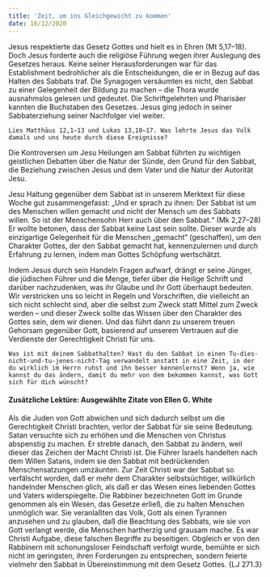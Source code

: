 ```yaml
---
title: 'Zeit, um ins Gleichgewicht zu kommen'
date: 16/12/2020
---
```


Jesus respektierte das Gesetz Gottes und hielt es in Ehren (Mt 5,17–18). Doch Jesus forderte auch die religiöse Führung wegen ihrer Auslegung des Gesetzes heraus. Keine seiner Herausforderungen war für das Establishment bedrohlicher als die Entscheidungen, die er in Bezug auf das Halten des Sabbats traf. Die Synagogen versäumten es nicht, den Sabbat zu einer Gelegenheit der Bildung zu machen – die Thora wurde ausnahmslos gelesen und gedeutet. Die Schriftgelehrten und Pharisäer kannten die Buchstaben des Gesetzes. Jesus ging jedoch in seiner Sabbaterziehung seiner Nachfolger viel weiter.

`Lies Matthäus 12,1–13 und Lukas 13,10–17. Was lehrte Jesus das Volk damals und uns heute durch diese Ereignisse?`

Die Kontroversen um Jesu Heilungen am Sabbat führten zu wichtigen geistlichen Debatten über die Natur der Sünde, den Grund für den Sabbat, die Beziehung zwischen Jesus und dem Vater und die Natur der Autorität Jesu.

Jesu Haltung gegenüber dem Sabbat ist in unserem Merktext für diese Woche gut zusammengefasst: „Und er sprach zu ihnen: Der Sabbat ist um des Menschen willen gemacht und nicht der Mensch um des Sabbats willen. So ist der Menschensohn Herr auch über den Sabbat.“ (Mk 2,27–28) Er wollte betonen, dass der Sabbat keine Last sein sollte. Dieser wurde als einzigartige Gelegenheit für die Menschen „gemacht“ (geschaffen), um den Charakter Gottes, der den Sabbat gemacht hat, kennenzulernen und durch Erfahrung zu lernen, indem man Gottes Schöpfung wertschätzt.

Indem Jesus durch sein Handeln Fragen aufwarf, drängt er seine Jünger, die jüdischen Führer und die Menge, tiefer über die Heilige Schrift und darüber nachzudenken, was ihr Glaube und ihr Gott überhaupt bedeuten. Wir verstricken uns so leicht in Regeln und Vorschriften, die vielleicht an sich nicht schlecht sind, aber die selbst zum Zweck statt Mittel zum Zweck werden – und dieser Zweck sollte das Wissen über den Charakter des Gottes sein, dem wir dienen. Und das führt dann zu unserem treuen Gehorsam gegenüber Gott, basierend auf unserem Vertrauen auf die Verdienste der Gerechtigkeit Christi für uns.

`Was ist mit deinem Sabbathalten? Hast du den Sabbat in einen Tu-dies-nicht-und-tu-jenes-nicht-Tag verwandelt anstatt in eine Zeit, in der du wirklich im Herrn ruhst und ihn besser kennenlernst? Wenn ja, wie kannst du das ändern, damit du mehr von dem bekommen kannst, was Gott sich für dich wünscht?`

#### Zusätzliche Lektüre: Ausgewählte Zitate von Ellen G. White

Als die Juden von Gott abwichen und sich dadurch selbst um die Gerechtigkeit Christi brachten, verlor der Sabbat für sie seine Bedeutung. Satan versuchte sich zu erhöhen und die Menschen von Christus abspenstig zu machen. Er strebte danach, den Sabbat zu ändern, weil dieser das Zeichen der Macht Christi ist. Die Führer Israels handelten nach dem Willen Satans, indem sie den Sabbat mit bedrückenden Menschensatzungen umzäunten. Zur Zeit Christi war der Sabbat so verfälscht worden, daß er mehr dem Charakter selbstsüchtiger, willkürlich handelnder Menschen glich, als daß er das Wesen eines liebenden Gottes und Vaters widerspiegelte. Die Rabbiner bezeichneten Gott im Grunde genommen als ein Wesen, das Gesetze erließ, die zu halten Menschen unmöglich war. Sie veranlaßten das Volk, Gott als einen Tyrannen anzusehen und zu glauben, daß die Beachtung des Sabbats, wie sie von Gott verlangt werde, die Menschen hartherzig und grausam mache. Es war Christi Aufgabe, diese falschen Begriffe zu beseitigen. Obgleich er von den Rabbinern mit schonungsloser Feindschaft verfolgt wurde, bemühte er sich nicht im geringsten, ihren Forderungen zu entsprechen, sondern feierte vielmehr den Sabbat in Übereinstimmung mit dem Gesetz Gottes. {LJ 271.3}